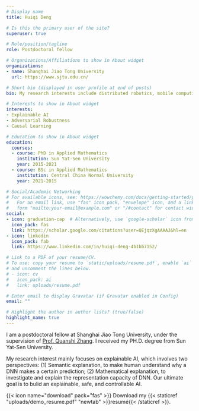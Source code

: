 ```yaml
---
# Display name
title: Huiqi Deng

# Is this the primary user of the site?
superuser: true

# Role/position/tagline
role: Postdoctoral fellow

# Organizations/Affiliations to show in About widget
organizations:
- name: Shanghai Jiao Tong University 
  url: https://www.sjtu.edu.cn/

# Short bio (displayed in user profile at end of posts)
bio: My research interests include distributed robotics, mobile computing and programmable matter.

# Interests to show in About widget
interests:
- Explainable AI
- Adversarial Robustness 
- Causal Learning 

# Education to show in About widget
education:
  courses:
  - course: PhD in Applied Mathematics
    institution: Sun Yat-Sen University
    year: 2015-2021
  - course: BSc in Applied Mathematics
    institution: Central China Normal University
    year: 2021-2015

# Social/Academic Networking
# For available icons, see: https://wowchemy.com/docs/getting-started/page-builder/#icons
#   For an email link, use "fas" icon pack, "envelope" icon, and a link in the
#   form "mailto:your-email@example.com" or "/#contact" for contact widget.
social:
- icon: graduation-cap  # Alternatively, use `google-scholar` icon from `ai` icon pack
  icon_pack: fas
  link: https://scholar.google.com/citations?user=QEjqzXgAAAAJ&hl=en
- icon: linkedin
  icon_pack: fab
  link: https://www.linkedin.com/in/huiqi-deng-4b1bb7152/

# Link to a PDF of your resume/CV.
# To use: copy your resume to `static/uploads/resume.pdf`, enable `ai` icons in `params.toml`, 
# and uncomment the lines below.
# - icon: cv
#   icon_pack: ai
#   link: uploads/resume.pdf

# Enter email to display Gravatar (if Gravatar enabled in Config)
email: ""

# Highlight the author in author lists? (true/false)
highlight_name: true
---
```


I am a postdoctoral fellow at Shanghai Jiao Tong University, under the supervision of [Prof. Quanshi Zhang](http://qszhang.com/). I received my PH.D. degree from Sun Yat-Sen University. 

My research interest mainly focuses on explainable AI, which involves two perspectives: (1) Semantic explanation, to make human understand why a DNN makes a certain prediction; (2) Mathematical explanation, to investigate and explain the representation capacity of DNN. Our ultimate goal is to bulid an explainable, safe, and controllable AI. 

{{< icon name="download" pack="fas" >}} Download my {{< staticref "uploads/demo_resume.pdf" "newtab" >}}resumé{{< /staticref >}}.
